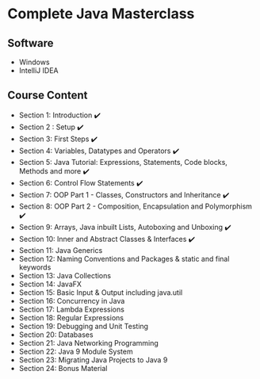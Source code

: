 # Complete Java Masterclass

## Software
* Windows
* IntelliJ IDEA

## Course Content 
* Section 1: Introduction :heavy_check_mark:
* Section 2 : Setup :heavy_check_mark:
* Section 3: First Steps :heavy_check_mark:
* Section 4: Variables, Datatypes and Operators :heavy_check_mark:
* Section 5: Java Tutorial: Expressions, Statements, Code blocks, Methods and more :heavy_check_mark:
* Section 6: Control Flow Statements :heavy_check_mark:
* Section 7: OOP Part 1 - Classes, Constructors and Inheritance :heavy_check_mark:
* Section 8: OOP Part 2 - Composition, Encapsulation and Polymorphism :heavy_check_mark:
* Section 9: Arrays, Java inbuilt Lists, Autoboxing and Unboxing :heavy_check_mark:
* Section 10: Inner and Abstract Classes & Interfaces :heavy_check_mark:
* Section 11: Java Generics 
* Section 12: Naming Conventions and Packages & static and final keywords 
* Section 13: Java Collections 
* Section 14: JavaFX 
* Section 15: Basic Input & Output including java.util 
* Section 16: Concurrency in Java 
* Section 17: Lambda Expressions 
* Section 18: Regular Expressions 
* Section 19: Debugging and Unit Testing 
* Section 20: Databases 
* Section 21: Java Networking Programming 
* Section 22: Java 9 Module System 
* Section 23: Migrating Java Projects to Java 9 
* Section 24: Bonus Material 


